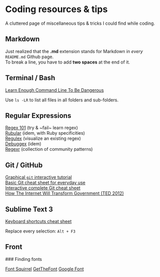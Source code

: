 # Coding resources & tips

A cluttered page of miscellaneous tips & tricks I could find while coding.

## Markdown

Just realized that the **.md** extension stands for Markdown in *every* `README.md` Github page.  
To break a line, you have to add **two spaces** at the end of it.

## Terminal / Bash

[Learn Enough Command Line To Be Dangerous](https://www.learnenough.com/command-line-tutorial/basics)

Use `ls -LR` to list all files in all folders and sub-folders.

## Regular Expressions

[Regex 101](https://regex101.com/) (try & ~fail~ learn regex)  
[Rubular](https://rubular.com/) (idem, with Ruby specificities)  
[Regulex](https://jex.im/regulex/) (visualize an existing regex)  
[Debuggex](https://www.debuggex.com/) (idem)  
[Regexr](https://regexr.com/) (collection of community patterns)

## Git / GitHub

[Graphical `git` interactive tutorial](https://learngitbranching.js.org/)  
[Basic Git cheat sheet for everyday use](https://rogerdudler.github.io/git-guide/files/git_cheat_sheet.pdf)  
[Interactive complete Git cheat sheet](http://www.ndpsoftware.com/git-cheatsheet.html)  
[How The Internet Will Transform Government (TED 2012)](https://www.ted.com/talks/clay_shirky_how_the_internet_will_one_day_transform_government)  

## Sublime Text 3

[Keyboard shortcuts cheat sheet](https://www.cheatography.com/tdeyle/cheat-sheets/sublime-text-3/)

Replace every selection: `Alt + F3`

## Front

### Finding fonts

[Font Squirrel](https://www.fontsquirrel.com/)
[GetTheFont](https://www.getthefont.com/)
[Google Font](https://fonts.google.com/)
